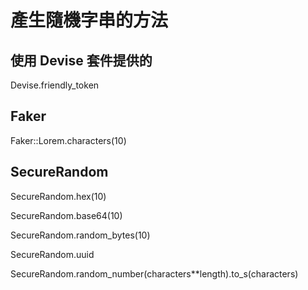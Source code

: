 # 產生隨機字串的方法

## 使用 Devise 套件提供的

Devise.friendly_token

## Faker

Faker::Lorem.characters(10)

## SecureRandom

SecureRandom.hex(10)

SecureRandom.base64(10)

SecureRandom.random_bytes(10)

SecureRandom.uuid

SecureRandom.random_number(characters**length).to_s(characters)